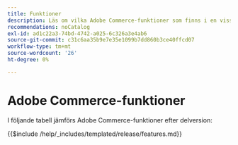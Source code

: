 ```yaml
---
title: Funktioner
description: Läs om vilka Adobe Commerce-funktioner som finns i en viss version.
recommendations: noCatalog
exl-id: ad1c22a3-74bd-4742-a025-6c326a3e4ab6
source-git-commit: c31c6aa35b9e7e35e1099b7dd860b3ce40ffcd07
workflow-type: tm+mt
source-wordcount: '26'
ht-degree: 0%

---
```


# Adobe Commerce-funktioner

I följande tabell jämförs Adobe Commerce-funktioner efter delversion:

{{$include /help/_includes/templated/release/features.md}}
